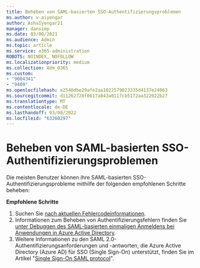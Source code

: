 ```yaml
---
title: Beheben von SAML-basierten SSO-Authentifizierungsproblemen
ms.author: v-aiyengar
author: AshaIyengar21
manager: dansimp
ms.date: 03/08/2021
ms.audience: Admin
ms.topic: article
ms.service: o365-administration
ROBOTS: NOINDEX, NOFOLLOW
ms.localizationpriority: medium
ms.collection: Adm_O365
ms.custom:
- "9004341"
- "9409"
ms.openlocfilehash: e2540dbe29afe2aa1022579023335d4137e24963
ms.sourcegitcommit: d11262728f0617a843a0117cb5172aa322022b27
ms.translationtype: MT
ms.contentlocale: de-DE
ms.lasthandoff: 03/08/2022
ms.locfileid: "63260297"
---
```

# <a name="troubleshoot-saml-based-sso-authentication-issues"></a>Beheben von SAML-basierten SSO-Authentifizierungsproblemen

Die meisten Benutzer können ihre SAML-basierten SSO-Authentifizierungsprobleme mithilfe der folgenden empfohlenen Schritte beheben:

**Empfohlene Schritte**
1. Suchen Sie [nach aktuellen Fehlercodeinformationen](https://docs.microsoft.com/azure/active-directory/develop/reference-aadsts-error-codes#lookup-current-error-code-information).
1. Informationen zum Beheben von Authentifizierungsfehlern finden Sie [unter Debuggen des SAML-basierten einmaligen Anmeldens bei Anwendungen in Azure Active Directory](https://docs.microsoft.com/azure/active-directory/manage-apps/debug-saml-sso-issues).
1. Weitere Informationen zu den SAML 2.0-Authentifizierungsanforderungen und -antworten, die Azure Active Directory (Azure AD) für SSO (Single Sign-On) unterstützt, finden Sie im Artikel "[Single Sign-On SAML protocol](https://docs.microsoft.com/azure/active-directory/develop/single-sign-on-saml-protocol)".


